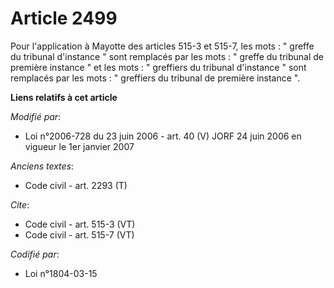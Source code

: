 # Article 2499

Pour l'application à Mayotte des articles 515-3 et 515-7, les mots : " greffe du tribunal d'instance " sont remplacés par les
mots : " greffe du tribunal de première instance " et les mots : " greffiers du tribunal d'instance " sont remplacés par les
mots : " greffiers du tribunal de première instance ".

**Liens relatifs à cet article**

_Modifié par_:

  - Loi n°2006-728 du 23 juin 2006 - art. 40 (V) JORF 24 juin 2006 en vigueur le 1er janvier 2007

_Anciens textes_:

  - Code civil - art. 2293 (T)

_Cite_:

  - Code civil - art. 515-3 (VT)
  - Code civil - art. 515-7 (VT)

_Codifié par_:

  - Loi n°1804-03-15
